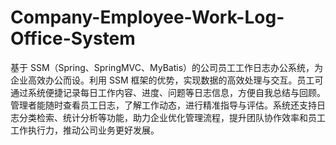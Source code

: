 # Company-Employee-Work-Log-Office-System
基于 SSM（Spring、SpringMVC、MyBatis）的公司员工工作日志办公系统，为企业高效办公而设。利用 SSM 框架的优势，实现数据的高效处理与交互。员工可通过系统便捷记录每日工作内容、进度、问题等日志信息，方便自我总结与回顾。管理者能随时查看员工日志，了解工作动态，进行精准指导与评估。系统还支持日志分类检索、统计分析等功能，助力企业优化管理流程，提升团队协作效率和员工工作执行力，推动公司业务更好发展。 
